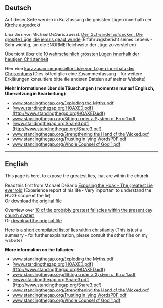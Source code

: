 <!--t Lügen in der Kirche aufgedeckt! | Lies in the church exposed! t-->
<!--d  d-->

## Deutsch 
Auf dieser Seite werden in Kurzfassung die grössten Lügen innerhalb der Kirche augedeckt

Lies dies von Michael DeSario zuerst: [Den Schwindel aufdecken: Die grösste Lüge, die jemals geagt wurde](files/german/artikel_michael_desario_dividingword.net_den_schwindel_aufdecken_die_groesste_luege_die_jemals_gesagt_wurde.pdf) (Erfahrungsbericht seines Lebens - Sehr wichtig, um die ENORME Reichweite der Lüge zu verstehen)

Übersicht über [die 10 wahrscheinlich grössten Lügen innerhalb der heutigen Christenheit](files/german/zusammenfassung_michael_desario_dividingword.net_trugschluesse_der_kirche_in_unserer_zeit.pdf) 

Hier eine [kurz zusammengestellte Liste von Lügen innerhalb des Christentums](files/german/2015-01-31_kurz_zusammengestellte_liste_von_luegen_innerhalb_des_christentums_bullet_points.txt)
(Dies ist lediglich eine Zusammenfassung - für weitere Erklärungen konsultiere bitte die anderen Dateien auf meiner Website)

**Mehr Informationen über die Täuschungen (momentan nur auf Englisch, Übersetzung in Bearbeitung):**

- [www.standingthegap.org/Exploding the Myths.pdf](http://gesundelehre.tk/forwarder.php?url=http://www.standingthegap.org/Exploding%20the%20Myths.pdf)  
- [www.standingthegap.org/HOAXED.pdf](http://www.standingthegap.org/HOAXED.pdf)
- [www.standingthegap.org/Sitting under a System of Error1.pdf](http://gesundelehre.tk/forwarder.php?url=http://www.standingthegap.org/Sitting%20under%20a%20System%20of%20Error1.pdf)
- [www.standingthegap.org/Snare3.pdf](http://www.standingthegap.org/Snare3.pdf)
- [www.standingthegap.org/Strengthening the Hand of the Wicked.pdf](http://gesundelehre.tk/forwarder.php?url=http://standingthegap.org/Strengthening%20the%20Hand%20of%20the%20Wicked.pdf)
- [www.standingthegap.org/Trusting in lying WordsPDF.pdf](http://gesundelehre.tk/forwarder.php?url=http://www.standingthegap.org/Trusting%20in%20lying%20WordsPDF.pdf)
- [www.standingthegap.org/Whole Counsel of God 1.pdf](http://gesundelehre.tk/forwarder.php?url=http://standingthegap.org/Whole%20Counsel%20of%20God%201.pdf)


- - -

## English
This page is here, to expose the greatest lies, that are within the church

Read this first from Michael DeSario [Exposing the Hoax - The greatest Lie ever told](files/english/article_michael_desario_dividingword.net_exposing_the_hoax_the_greatest_lie_ever_told.pdf) (Experience report of his life - Very important to understand the HUGE scope of the lie)  
Or [download the original file](http://gesundelehre.tk/forwarder.php?url=http://dividingword.net/Original%20Sin/Exposing%20the%20Hoax.pdf)

Overview over [10 of the probably greatest fallacies within the present day church system](files/english/summary_michael_desario_dividingword.net_fallacies_of_the_present_day_church.pdf)    
Or [download the original file](http://gesundelehre.tk/forwarder.php?url=http://www.dividingword.net/Original%20Sin/Fallacies%20of%20the%20Present%20Day%20Church.pdf)

Here is [a short compilated list of lies within christianity](http://gesundelehre.tk/download/english/2015-01-31_short_compilated_list_of_lies_within_christianity_bullet_points.txt) (This is just a summary - for further explaination, please consult the other files on my website)

**More information on the fallacies:**

- [www.standingthegap.org/Exploding the Myths.pdf](http://gesundelehre.tk/forwarder.php?url=http://www.standingthegap.org/Exploding%20the%20Myths.pdf)  
- [www.standingthegap.org/HOAXED.pdf](http://www.standingthegap.org/HOAXED.pdf)
- [www.standingthegap.org/Sitting under a System of Error1.pdf](http://gesundelehre.tk/forwarder.php?url=http://www.standingthegap.org/Sitting%20under%20a%20System%20of%20Error1.pdf)
- [www.standingthegap.org/Snare3.pdf](http://www.standingthegap.org/Snare3.pdf)
- [www.standingthegap.org/Strengthening the Hand of the Wicked.pdf](http://gesundelehre.tk/forwarder.php?url=http://standingthegap.org/Strengthening%20the%20Hand%20of%20the%20Wicked.pdf)
- [www.standingthegap.org/Trusting in lying WordsPDF.pdf](http://gesundelehre.tk/forwarder.php?url=http://www.standingthegap.org/Trusting%20in%20lying%20WordsPDF.pdf)
- [www.standingthegap.org/Whole Counsel of God 1.pdf](http://gesundelehre.tk/forwarder.php?url=http://standingthegap.org/Whole%20Counsel%20of%20God%201.pdf)